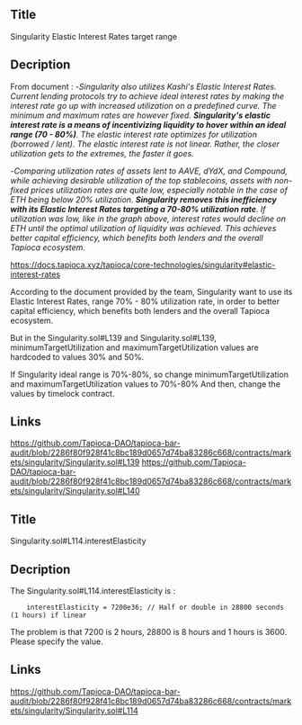 ## Title
Singularity Elastic Interest Rates target range

## Decription
From document :
-*Singularity also utilizes Kashi's Elastic Interest Rates. Current lending protocols try to achieve ideal interest rates by making the interest rate go up with increased utilization on a predefined curve. The minimum and maximum rates are however fixed. ***Singularity's elastic interest rate is a means of incentivizing liquidity to hover within an ideal range (70 - 80%)***. The elastic interest rate optimizes for utilization (borrowed / lent). The elastic interest rate is not linear. Rather, the closer utilization gets to the extremes, the faster it goes.*

-*Comparing utilization rates of assets lent to AAVE, dYdX, and Compound, while achieving desirable utilization of the top stablecoins, assets with non-fixed prices utilization rates are quite low, especially notable in the case of ETH being below 20% utilization. ***Singularity removes this inefficiency with its Elastic Interest Rates targeting a 70-80% utilization rate***. If utilization was low, like in the graph above, interest rates would decline on ETH until the optimal utilization of liquidity was achieved. This achieves better capital efficiency, which benefits both lenders and the overall Tapioca ecosystem.*

https://docs.tapioca.xyz/tapioca/core-technologies/singularity#elastic-interest-rates

According to the document provided by the team, Singularity want to use its Elastic Interest Rates, range 70% - 80% utilization rate, in order to better capital efficiency, which benefits both lenders and the overall Tapioca ecosystem.

But in the Singularity.sol#L139 and Singularity.sol#L139, minimumTargetUtilization and maximumTargetUtilization values are hardcoded to values 30% and 50%.

If Singularity ideal range is 70%-80%, so change minimumTargetUtilization and maximumTargetUtilization values to 70%-80% And then, change the values by timelock contract.

## Links
https://github.com/Tapioca-DAO/tapioca-bar-audit/blob/2286f80f928f41c8bc189d0657d74ba83286c668/contracts/markets/singularity/Singularity.sol#L139
https://github.com/Tapioca-DAO/tapioca-bar-audit/blob/2286f80f928f41c8bc189d0657d74ba83286c668/contracts/markets/singularity/Singularity.sol#L140

## Title
Singularity.sol#L114.interestElasticity 

## Decription
The Singularity.sol#L114.interestElasticity is :

        interestElasticity = 7200e36; // Half or double in 28800 seconds (1 hours) if linear

The problem is that 7200 is 2 hours, 28800 is 8 hours and 1 hours is 3600. Please specify the value.

## Links
https://github.com/Tapioca-DAO/tapioca-bar-audit/blob/2286f80f928f41c8bc189d0657d74ba83286c668/contracts/markets/singularity/Singularity.sol#L114